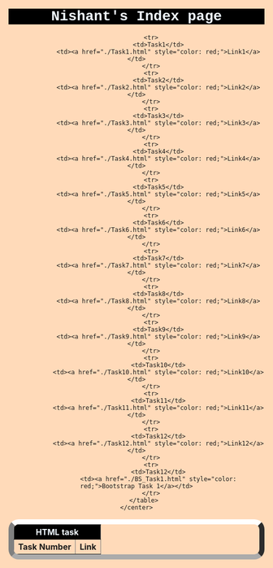 <html lang="en" style="background-color: peachpuff;">
<head>
    <meta charset="UTF-8">
    <meta name="viewport" content="width=device-width, initial-scale=1.0">
    <title>Document</title>
</head>
<body>
    <center>
        <h1 style="background-color: black; color: aliceblue; font-family:'Courier New', Courier, monospace">Nishant's Index page</h1>
        <table border="1" style="border-width: 10px; border-radius: 20px; border-block-color: white;">
            <tr>
                <th colspan="2" style="color: aliceblue; background-color: black;"">HTML task</th>
            </tr>
            <tr>
                <th>Task Number</th>
                <th>Link</th>
            </tr>
            
            <tr>
                <td>Task1</td>
                <td><a href="./Task1.html" style="color: red;">Link1</a></td>
            </tr>
            <tr>
                <td>Task2</td>
                <td><a href="./Task2.html" style="color: red;">Link2</a></td>
            </tr>
            <tr>
                <td>Task3</td>
                <td><a href="./Task3.html" style="color: red;">Link3</a></td>
            </tr>
            <tr>
                <td>Task4</td>
                <td><a href="./Task4.html" style="color: red;">Link4</a></td>
            </tr>
            <tr>
                <td>Task5</td>
                <td><a href="./Task5.html" style="color: red;">Link5</a></td>
            </tr>
            <tr>
                <td>Task6</td>
                <td><a href="./Task6.html" style="color: red;">Link6</a></td>
            </tr>
            <tr>
                <td>Task7</td>
                <td><a href="./Task7.html" style="color: red;">Link7</a></td>
            </tr>
            <tr>
                <td>Task8</td>
                <td><a href="./Task8.html" style="color: red;">Link8</a></td>
            </tr>
            <tr>
                <td>Task9</td>
                <td><a href="./Task9.html" style="color: red;">Link9</a></td>
            </tr>
            <tr>
                <td>Task10</td>
                <td><a href="./Task10.html" style="color: red;">Link10</a></td>
            </tr>
            <tr>
                <td>Task11</td>
                <td><a href="./Task11.html" style="color: red;">Link11</a></td>
            </tr>
            <tr>
                <td>Task12</td>
                <td><a href="./Task12.html" style="color: red;">Link12</a></td>
            </tr>
            <tr>
                <td>Task12</td>
                <td><a href="./BS_Task1.html" style="color: red;">Bootstrap Task 1</a></td>
            </tr>
        </table>
    </center>
</body>
</html>


